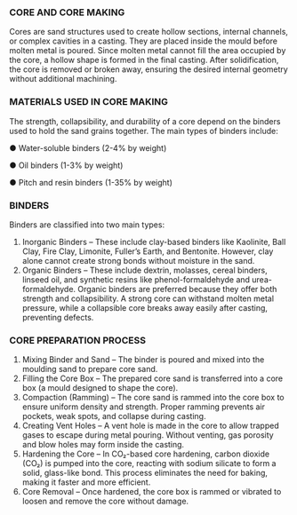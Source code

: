 ### CORE AND CORE MAKING

Cores are sand structures used to create hollow sections, internal channels, or complex cavities in a casting. They are placed inside the mould before molten metal is poured. Since molten metal cannot fill the area occupied by the core, a hollow shape is formed in the final casting. After solidification, the core is removed or broken away, ensuring the desired internal geometry without additional machining.

### MATERIALS USED IN CORE MAKING

The strength, collapsibility, and durability of a core depend on the binders used to hold the sand grains together. The main types of binders include:

●	Water-soluble binders (2-4% by weight)

●	Oil binders (1-3% by weight)

●	Pitch and resin binders (1-35% by weight)

### BINDERS

Binders are classified into two main types:

1.	Inorganic Binders – These include clay-based binders like Kaolinite, Ball Clay, Fire Clay, Limonite, Fuller’s Earth, and Bentonite. However, clay alone cannot create strong bonds without moisture in the sand.
2.	Organic Binders – These include dextrin, molasses, cereal binders, linseed oil, and synthetic resins like phenol-formaldehyde and urea-formaldehyde.
Organic binders are preferred because they offer both strength and collapsibility. A strong core can withstand molten metal pressure, while a collapsible core breaks away easily after casting, preventing defects.

### CORE PREPARATION PROCESS
1.	Mixing Binder and Sand – The binder is poured and mixed into the moulding sand to prepare core sand.
2.	Filling the Core Box – The prepared core sand is transferred into a core box (a mould designed to shape the core).
3.	Compaction (Ramming) – The core sand is rammed into the core box to ensure uniform density and strength. Proper ramming prevents air pockets, weak spots, and collapse during casting.	
4.	Creating Vent Holes – A vent hole is made in the core to allow trapped gases to escape during metal pouring. Without venting, gas porosity and blow holes may form inside the casting.
5.	Hardening the Core – In CO₂-based core hardening, carbon dioxide (CO₂) is pumped into the core, reacting with sodium silicate to form a solid, glass-like bond. This process eliminates the need for baking, making it faster and more efficient.
6.	Core Removal – Once hardened, the core box is rammed or vibrated to loosen and remove the core without damage.

